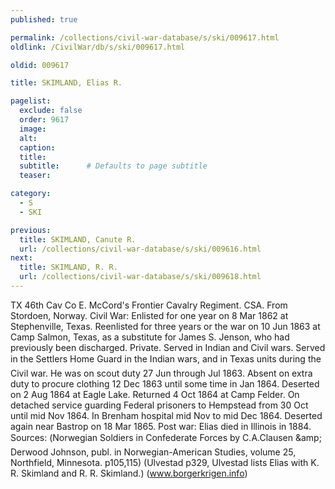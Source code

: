 ```yaml
---
published: true

permalink: /collections/civil-war-database/s/ski/009617.html
oldlink: /CivilWar/db/s/ski/009617.html

oldid: 009617

title: SKIMLAND, Elias R.

pagelist:
  exclude: false
  order: 9617
  image: 
  alt:
  caption:
  title:
  subtitle:      # Defaults to page subtitle
  teaser:

category: 
  - S 
  - SKI

previous:
  title: SKIMLAND, Canute R.
  url: /collections/civil-war-database/s/ski/009616.html  
next:
  title: SKIMLAND, R. R.
  url: /collections/civil-war-database/s/ski/009618.html   
---
```

TX 46th Cav Co E. McCord&#39;s Frontier Cavalry Regiment. CSA. From Stordoen, Norway. Civil War: Enlisted for one year on 8 Mar 1862 at Stephenville, Texas. Reenlisted for three years or the war on 10 Jun 1863 at Camp Salmon, Texas, as a substitute for James S. Jenson, who had previously been discharged. Private. Served in Indian and Civil wars. Served in the Settlers&#146; &#147;Home Guard&#148; in the Indian wars, and in Texas units during the Civil war. He was on scout duty 27 Jun through Jul 1863. Absent on extra duty to procure clothing 12 Dec 1863 until some time in Jan 1864. Deserted on 2 Aug 1864 at Eagle Lake. Returned 4 Oct 1864 at Camp Felder. On detached service guarding Federal prisoners to Hempstead from 30 Oct until mid Nov 1864. In Brenham hospital mid Nov to mid Dec 1864. Deserted again near Bastrop on 18 Mar 1865. Post war: Elias died in Illinois in 1884. Sources: (&#147;Norwegian Soldiers in Confederate Forces&#148; by C.A.Clausen &amp;amp; Derwood Johnson, publ. in Norwegian-American Studies, volume 25, Northfield, Minnesota. p105,115) (Ulvestad p329, Ulvestad lists Elias with K. R. Skimland and R. R. Skimland.) (www.borgerkrigen.info)